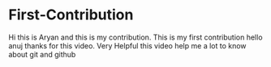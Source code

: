 # First-Contribution
Hi this is Aryan and this is my contribution.
This is my first contribution
hello anuj thanks for this video. Very Helpful
this video help me a lot to know about git and github
